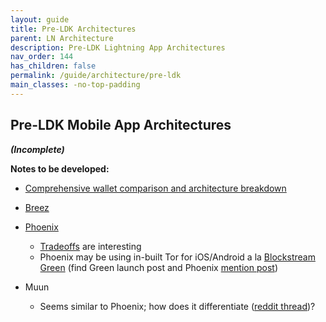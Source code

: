 ```yaml
---
layout: guide
title: Pre-LDK Architectures
parent: LN Architecture
description: Pre-LDK Lightning App Architectures
nav_order: 144
has_children: false
permalink: /guide/architecture/pre-ldk
main_classes: -no-top-padding
---
```


## Pre-LDK Mobile App Architectures

**_(Incomplete)_**

**Notes to be developed:**

- [Comprehensive wallet comparison and architecture breakdown](https://veriphi.io/en/blog/lightning-wallet-architecture)

- [Breez](https://github.com/breez/breezmobile#architecture)

- [Phoenix](https://phoenix.acinq.co/faq#is-phoenix-a-real-lightning-node)

  - [Tradeoffs](https://medium.com/@ACINQ/introducing-phoenix-5c5cc76c7f9e) are interesting
  - Phoenix may be using in-built Tor for iOS/Android a la [Blockstream Green](https://github.com/Blockstream/gdk/commit/796d75d7f203c0469a5519c6b9001f5d7666656d#diff-f5709bb25351aea0d5275b4dee13700611f0c12357af933cb9d76b040511b847) (find Green launch post and Phoenix [mention post](https://medium.com/@ACINQ/introducing-phoenix-5c5cc76c7f9e))

- Muun
  - Seems similar to Phoenix; how does it differentiate ([reddit thread](https://www.reddit.com/r/Bitcoin/comments/kv7e11/announcing_muun_20_a_complete_rethinking_of_the/))?
